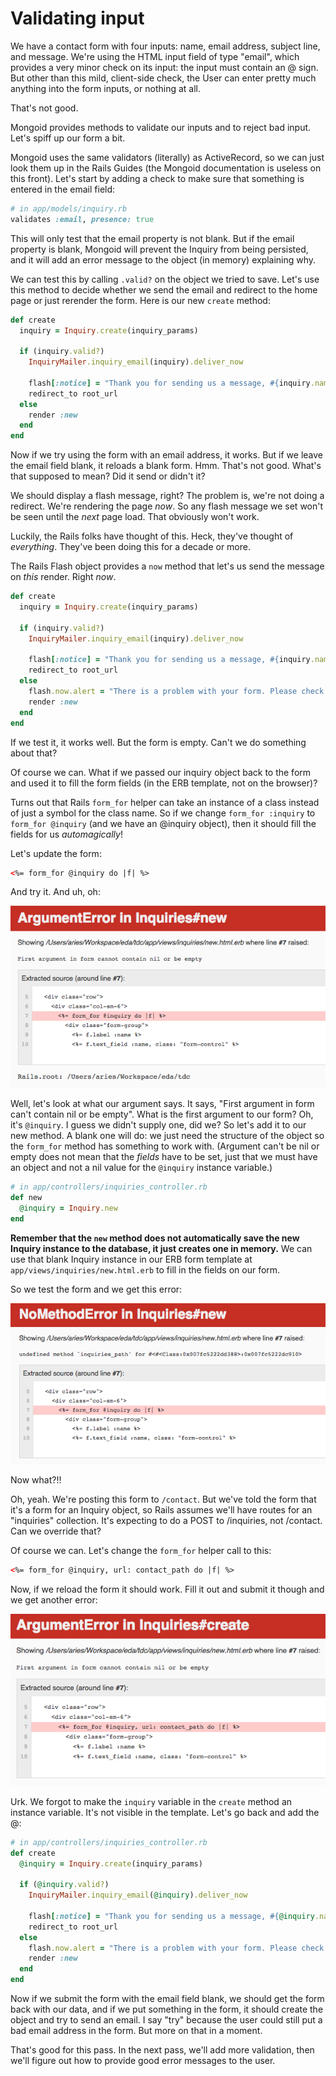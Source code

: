 # Validating input

We have a contact form with four inputs: name, email address, subject line, and message. We're using the HTML input field of type "email", which provides a very minor check on its input: the input must contain an @ sign. But other than this mild, client-side check, the User can enter pretty much anything into the form inputs, or nothing at all.

That's not good.

Mongoid provides methods to validate our inputs and to reject bad input. Let's spiff up our form a bit.

Mongoid uses the same validators (literally) as ActiveRecord, so we can just look them up in the Rails Guides (the Mongoid documentation is useless on this front). Let's start by adding a check to make sure that something is entered in the email field:

```ruby
# in app/models/inquiry.rb
validates :email, presence: true
```

This will only test that the email property is not blank. But if the email property is blank, Mongoid will prevent the Inquiry from being persisted, and it will add an error message to the object (in memory) explaining why.

We can test this by calling `.valid?` on the object we tried to save. Let's use this method to decide whether we send the email and redirect to the home page or just rerender the form. Here is our new `create` method:

```ruby
def create
  inquiry = Inquiry.create(inquiry_params)

  if (inquiry.valid?)
    InquiryMailer.inquiry_email(inquiry).deliver_now

    flash[:notice] = "Thank you for sending us a message, #{inquiry.name}"
    redirect_to root_url
  else
    render :new
  end
end
```

Now if we try using the form with an email address, it works. But if we leave the email field blank, it reloads a blank form. Hmm. That's not good. What's that supposed to mean? Did it send or didn't it?

We should display a flash message, right? The problem is, we're not doing a redirect. We're rendering the page *now*. So any flash message we set won't be seen until the *next* page load. That obviously won't work.

Luckily, the Rails folks have thought of this. Heck, they've thought of *everything*. They've been doing this for a decade or more.

The Rails Flash object provides a `now` method that let's us send the message on *this* render. Right *now*.

```ruby
def create
  inquiry = Inquiry.create(inquiry_params)

  if (inquiry.valid?)
    InquiryMailer.inquiry_email(inquiry).deliver_now

    flash[:notice] = "Thank you for sending us a message, #{inquiry.name}"
    redirect_to root_url
  else
    flash.now.alert = "There is a problem with your form. Please check it."
    render :new
  end
end
```

If we test it, it works well. But the form is empty. Can't we do something about that?

Of course we can. What if we passed our inquiry object back to the form and used it to fill the form fields (in the ERB template, not on the browser)?

Turns out that Rails `form_for` helper can take an instance of a class instead of just a symbol for the class name. So if we change `form_for :inquiry` to `form_for @inquiry` (and we have an @inquiry object), then it should fill the fields for us *automagically*!

Let's update the form:

```html
<%= form_for @inquiry do |f| %>
```

And try it. And uh, oh:

![ArgumentError](/images/argument-error-contact-form.png)

Well, let's look at what our argument says. It says, "First argument in form can't contain nil or be empty". What is the first argument to our form? Oh, it's `@inquiry`. I guess we didn't supply one, did we? So let's add it to our new method. A blank one will do: we just need the structure of the object so the `form_for` method has something to work with. (Argument can't be nil or empty does not mean that the *fields* have to be set, just that we must have an object and not a nil value for the `@inquiry` instance variable.)

```ruby
# in app/controllers/inquiries_controller.rb
def new
  @inquiry = Inquiry.new
end
```

**Remember that the `new` method does not automatically save the new Inquiry instance to the database, it just creates one in memory.** We can use that blank Inquiry instance in our ERB form template at `app/views/inquiries/new.html.erb` to fill in the fields on our form.

So we test the form and we get this error:

![Bad URL on form](/images/form-for-bad-path.png)

Now what?!!

Oh, yeah. We're posting this form to `/contact`. But we've told the form that it's a form for an Inquiry object, so Rails assumes we'll have routes for an "inquiries" collection. It's expecting to do a POST to /inquiries, not /contact. Can we override that?

Of course we can. Let's change the `form_for` helper call to this:

```html
<%= form_for @inquiry, url: contact_path do |f| %>
```

Now, if we reload the form it should work. Fill it out and submit it though and we get another error:

![First argument empty](/images/first-argument-empty.png)

Urk. We forgot to make the `inquiry` variable in the `create` method an instance variable. It's not visible in the template. Let's go back and add the @:

```ruby
# in app/controllers/inquiries_controller.rb
def create
  @inquiry = Inquiry.create(inquiry_params)

  if (@inquiry.valid?)
    InquiryMailer.inquiry_email(@inquiry).deliver_now

    flash[:notice] = "Thank you for sending us a message, #{@inquiry.name}"
    redirect_to root_url
  else
    flash.now.alert = "There is a problem with your form. Please check it."
    render :new
  end
end
```

Now if we submit the form with the email field blank, we should get the form back with our data, and if we put something in the form, it should create the object and try to send an email. I say "try" because the user could still put a bad email address in the form. But more on that in a moment.

That's good for this pass. In the next pass, we'll add more validation, then we'll figure out how to provide good error messages to the user.
